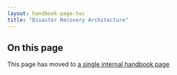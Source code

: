 ```yaml
---
layout: handbook-page-toc
title: "Disaster Recovery Architecture"
---
```

## On this page

This page has moved to [a single internal handbook page](https://internal-handbook.gitlab.io/handbook/engineering/gitlab-com-disaster-recovery)
